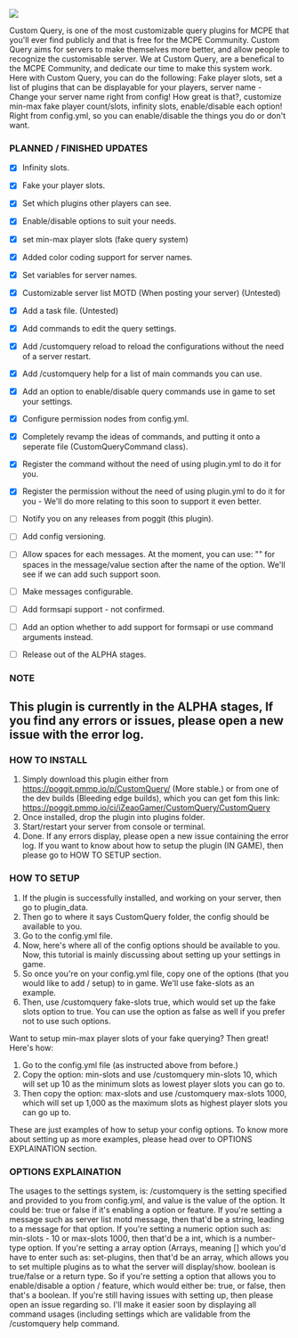 [![](https://poggit.pmmp.io/shield.state/CustomQuery)](https://poggit.pmmp.io/p/CustomQuery)

Custom Query, is one of the most customizable query plugins for MCPE that you'll ever find publicly and that is free for the MCPE Community.
Custom Query aims for servers to make themselves more better, and allow people to recognize the customisable server.
We at Custom Query, are a benefical to the MCPE Community, and dedicate our time to make this system work.
Here with Custom Query, you can do the following:
Fake player slots, set a list of plugins that can be displayable for your players, server name - Change your server name right from config! How great is that?, customize min-max fake player count/slots, infinity slots, enable/disable each option! Right from config.yml, so you can enable/disable the things you do or don't want.



### PLANNED / FINISHED UPDATES

- [x] Infinity slots.
- [x] Fake your player slots.
- [x] Set which plugins other players can see.
- [x] Enable/disable options to suit your needs.
- [x] set min-max player slots (fake query system)
- [x] Added color coding support for server names.
- [x] Set variables for server names.
- [x] Customizable server list MOTD (When posting your server) (Untested)
- [x] Add a task file. (Untested)
- [x] Add commands to edit the query settings.
- [x] Add /customquery reload to reload the configurations without the need of a server restart.
- [x] Add /customquery help for a list of main commands you can use.
- [x] Add an option to enable/disable query commands use in game to set your settings.
- [x] Configure permission nodes from config.yml.
- [x] Completely revamp the ideas of commands, and putting it onto a seperate file (CustomQueryCommand class).
- [x] Register the command without the need of using plugin.yml to do it for you.
- [x] Register the permission without the need of using plugin.yml to do it for you - We'll do more relating to this soon to support it even better.
- [ ] Notify you on any releases from poggit (this plugin). 
- [ ] Add config versioning.
- [ ] Allow spaces for each messages. At the moment, you can use: "" for spaces in the message/value section after the name of the option. We'll see if we can add such support soon.
- [ ] Make messages configurable.
- [ ] Add formsapi support - not confirmed.
- [ ] Add an option whether to add support for formsapi or use command arguments instead.
- [ ] Release out of the ALPHA stages.


### NOTE
## This plugin is currently in the ALPHA stages, If you find any errors or issues, please open a new issue with the error log.



### HOW TO INSTALL
1. Simply download this plugin either from https://poggit.pmmp.io/p/CustomQuery/ (More stable.) or from one of the dev builds (Bleeding edge builds), which you can get fom this link: https://poggit.pmmp.io/ci/iZeaoGamer/CustomQuery/CustomQuery
2. Once installed, drop the plugin into plugins folder.
3. Start/restart your server from console or terminal.
4. Done. If any errors display, please open a new issue containing the error log.
If you want to know about how to setup the plugin (IN GAME), then please go to HOW TO SETUP section.

### HOW TO SETUP
1. If the plugin is successfully installed, and working on your server, then go to plugin_data.
2. Then go to where it says CustomQuery folder, the config should be available to you.
3. Go to the config.yml file.
4. Now, here's where all of the config options should be available to you. Now, this tutorial is mainly discussing about setting up your settings in game.
5. So once you're on your config.yml file, copy one of the options (that you would like to add / setup) to in game. We'll use fake-slots as an example.
6. Then, use /customquery fake-slots true, which would set up the fake slots option to true. You can use the option as false as well if you prefer not to use such options.

Want to setup min-max player slots of your fake querying? Then great! Here's how:
1. Go to the config.yml file (as instructed above from before.)
2. Copy the option: min-slots and use /customquery min-slots 10, which will set up 10 as the minimum slots as lowest player slots you can go to.
3. Then copy the option: max-slots and use /customquery max-slots 1000, which will set up 1,000 as the maximum slots as highest player slots you can go up to.

These are just examples of how to setup your config options.
To know more about setting up as more examples, please head over to OPTIONS EXPLAINATION section.


### OPTIONS EXPLAINATION
The usages to the settings system, is: /customquery <settings> <value>
  <settings> is the setting specified and provided to you from config.yml, and value is the value of the option. It could be: true or false if it's enabling a option or feature.
    If you're setting a message such as server list motd message, then that'd be a string, leading to a message for that option.
    If you're setting a numeric option such as: min-slots - 10 or max-slots 1000, then that'd be a int, which is a number-type option.
    If you're setting a array option (Arrays, meaning [] which you'd have to enter such as: set-plugins, then that'd be an array, which allows you to set multiple plugins as to what the server will display/show.
    boolean is true/false or a return type. So if you're setting a option that allows you to enable/disable a option / feature, which would either be: true, or false, then that's a boolean. If you're still having issues with setting up, then please open an issue regarding so. I'll make it easier soon by displaying all command usages (including settings which are validable from the /customquery help command.

